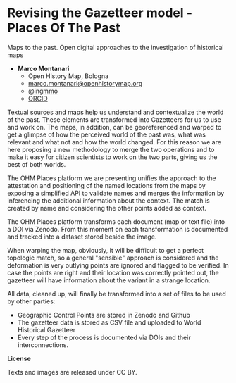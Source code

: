 # Revising the Gazetteer model - Places Of The Past

Maps to the past. Open digital approaches to the investigation of historical maps

- **Marco Montanari**
	- Open History Map, Bologna
	- [marco.montanari@openhistorymap.org](mailto:marco.montanari@openhistorymap.org)
	- [@ingmmo](https://twitter.com/ingmmo)
  - [ORCID](https://orcid.org/0000-0001-5026-6083)


Textual sources and maps help us understand and contextualize the world of the past. These elements are transformed into Gazetteers for us to use and work on. The maps, in addition, can be georeferenced and warped to get a glimpse of how the perceived world of the past was, what was relevant and what not and how the world changed. For this reason we are here proposing a new methodology to merge the two operations and to make it easy for citizen scientists to work on the two parts, giving us the best of both worlds. 

The OHM Places platform we are presenting unifies the approach to the attestation and positioning of the named locations from the maps by exposing a simplified API to validate names and merges the information by inferencing the additional information about the context. The match is created by name and considering the other points added as context. 

The OHM Places platform transforms each document (map or text file) into a DOI via Zenodo. From this moment on each transformation is documented and tracked into a dataset stored beside the image. 

When warping the map, obviously, it will be difficult to get a perfect topologic match, so a general "sensible" approach is considered and the deformation is  very outlying points are ignored and flagged to be verified. In case the points are right and their location was correctly pointed out, the gazetteer will have information about the variant in a strange location.

All data, cleaned up, will finally be transformed into a set of files to be used by other parties: 
- Geographic Control Points are stored in Zenodo and Github
- The gazetteer data is stored as CSV file and uploaded to World Historical Gazetteer
- Every step of the process is documented via DOIs and their interconnections.

**License**

Texts and images are released under CC BY.
